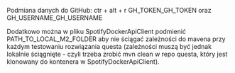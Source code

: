 Podmiana danych do GitHub:
ctr + alt + r
GH_TOKEN_GH_TOKEN oraz 
GH_USERNAME_GH_USERNAME

Dodatkowo można w pliku SpotifyDockerApiClient podmienić PATH_TO_LOCAL_M2_FOLDER
aby nie ściągać zależności do mavena przy każdym testowaniu rozwiązania questa
(zależności muszą być jednak lokalnie ściągnięte - czyli trzeba zrobić mvn clean w repo questa, który jest klonowany do kontenera w SpotifyDockerApiClient).
